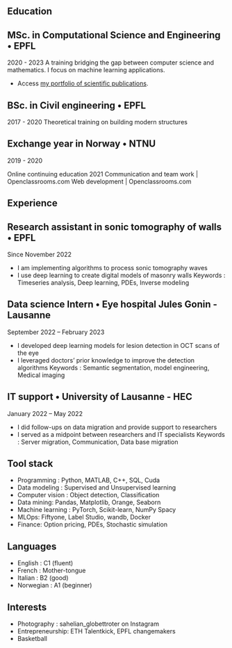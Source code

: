 
Education
---

## MSc. in Computational Science and Engineering • EPFL
2020  - 2023
A training bridging the gap between computer science and mathematics. I focus on machine learning applications.
-	Access [my portfolio of scientific publications](https://orcid.org/0000-0002-2582-3084).

## BSc. in Civil engineering • EPFL
2017 - 2020
Theoretical training on building modern structures

## Exchange year in Norway • NTNU 
2019 - 2020

Online continuing education
2021 
Communication and team work | Openclassrooms.com
Web development                        | Openclassrooms.com


Experience
---

## Research assistant in sonic tomography of walls • EPFL
Since November 2022
-	I am implementing algorithms to process sonic tomography waves
-	I use deep learning to create digital models of masonry walls 
Keywords : Timeseries analysis, Deep learning, PDEs, Inverse modeling

## Data science Intern • Eye hospital Jules Gonin - Lausanne
 September 2022 – February 2023
-	I developed deep learning models for lesion detection in OCT scans of the eye
-	I leveraged doctors’ prior knowledge to improve the detection algorithms
Keywords : Semantic segmentation, model engineering, Medical imaging

## IT support • University of Lausanne - HEC
January 2022 – May 2022
-	I did follow-ups on data migration and provide support to researchers
-	I served as a midpoint between researchers and IT specialists
Keywords : Server migration, Communication, Data base migration


Tool stack
---
-	Programming : Python, MATLAB, C++, SQL, Cuda
-	Data modeling : Supervised and Unsupervised learning
-	Computer vision : Object detection, Classification
-	Data mining:  Pandas, Matplotlib, Orange, Seaborn
-	Machine learning : PyTorch, Scikit-learn, NumPy Spacy
-	MLOps: Fiftyone, Label Studio, wandb, Docker
-	Finance: Option pricing, PDEs, Stochastic simulation 


Languages
---
-	English : C1 (fluent)
-	French : Mother-tongue
-	Italian : B2 (good)
-	Norwegian : A1 (beginner)



Interests
---
-	Photography : sahelian_globettroter on Instagram 
-	Entrepreneurship: ETH Talentkick, EPFL changemakers 
-	Basketball



